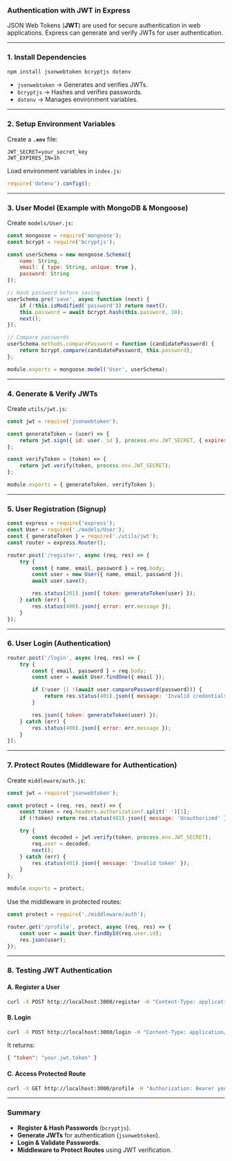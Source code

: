 ### Authentication with JWT in Express  

JSON Web Tokens (**JWT**) are used for secure authentication in web applications. Express can generate and verify JWTs for user authentication.

---

### 1. **Install Dependencies**  
```sh
npm install jsonwebtoken bcryptjs dotenv
```
- `jsonwebtoken` → Generates and verifies JWTs.  
- `bcryptjs` → Hashes and verifies passwords.  
- `dotenv` → Manages environment variables.

---

### 2. **Setup Environment Variables**  
Create a **`.env`** file:
```
JWT_SECRET=your_secret_key
JWT_EXPIRES_IN=1h
```

Load environment variables in `index.js`:
```js
require('dotenv').config();
```

---

### 3. **User Model (Example with MongoDB & Mongoose)**  
Create `models/User.js`:
```js
const mongoose = require('mongoose');
const bcrypt = require('bcryptjs');

const userSchema = new mongoose.Schema({
    name: String,
    email: { type: String, unique: true },
    password: String
});

// Hash password before saving
userSchema.pre('save', async function (next) {
    if (!this.isModified('password')) return next();
    this.password = await bcrypt.hash(this.password, 10);
    next();
});

// Compare passwords
userSchema.methods.comparePassword = function (candidatePassword) {
    return bcrypt.compare(candidatePassword, this.password);
};

module.exports = mongoose.model('User', userSchema);
```

---

### 4. **Generate & Verify JWTs**  
Create `utils/jwt.js`:
```js
const jwt = require('jsonwebtoken');

const generateToken = (user) => {
    return jwt.sign({ id: user._id }, process.env.JWT_SECRET, { expiresIn: process.env.JWT_EXPIRES_IN });
};

const verifyToken = (token) => {
    return jwt.verify(token, process.env.JWT_SECRET);
};

module.exports = { generateToken, verifyToken };
```

---

### 5. **User Registration (Signup)**  
```js
const express = require('express');
const User = require('./models/User');
const { generateToken } = require('./utils/jwt');
const router = express.Router();

router.post('/register', async (req, res) => {
    try {
        const { name, email, password } = req.body;
        const user = new User({ name, email, password });
        await user.save();

        res.status(201).json({ token: generateToken(user) });
    } catch (err) {
        res.status(400).json({ error: err.message });
    }
});
```

---

### 6. **User Login (Authentication)**  
```js
router.post('/login', async (req, res) => {
    try {
        const { email, password } = req.body;
        const user = await User.findOne({ email });

        if (!user || !(await user.comparePassword(password))) {
            return res.status(401).json({ message: 'Invalid credentials' });
        }

        res.json({ token: generateToken(user) });
    } catch (err) {
        res.status(400).json({ error: err.message });
    }
});
```

---

### 7. **Protect Routes (Middleware for Authentication)**  
Create `middleware/auth.js`:
```js
const jwt = require('jsonwebtoken');

const protect = (req, res, next) => {
    const token = req.headers.authorization?.split(' ')[1];
    if (!token) return res.status(401).json({ message: 'Unauthorized' });

    try {
        const decoded = jwt.verify(token, process.env.JWT_SECRET);
        req.user = decoded;
        next();
    } catch (err) {
        res.status(401).json({ message: 'Invalid token' });
    }
};

module.exports = protect;
```

Use the middleware in protected routes:
```js
const protect = require('./middleware/auth');

router.get('/profile', protect, async (req, res) => {
    const user = await User.findById(req.user.id);
    res.json(user);
});
```

---

### 8. **Testing JWT Authentication**
#### **A. Register a User**
```sh
curl -X POST http://localhost:3000/register -H "Content-Type: application/json" -d '{"name":"Alice","email":"alice@example.com","password":"123456"}'
```

#### **B. Login**
```sh
curl -X POST http://localhost:3000/login -H "Content-Type: application/json" -d '{"email":"alice@example.com","password":"123456"}'
```
It returns:
```json
{ "token": "your.jwt.token" }
```

#### **C. Access Protected Route**
```sh
curl -X GET http://localhost:3000/profile -H "Authorization: Bearer your.jwt.token"
```

---

### Summary  
- **Register & Hash Passwords** (`bcryptjs`).  
- **Generate JWTs** for authentication (`jsonwebtoken`).  
- **Login & Validate Passwords**.  
- **Middleware to Protect Routes** using JWT verification.  